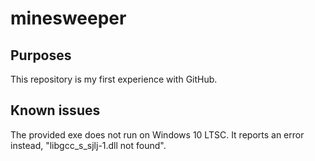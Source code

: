 # minesweeper

## Purposes
This repository is my first experience with GitHub.

## Known issues
The provided exe does not run on Windows 10 LTSC. It reports an error instead, "libgcc_s_sjlj-1.dll not found".
